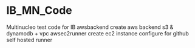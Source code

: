 # IB_MN_Code
Multinucleo test code for IB
awsbackend  create aws backend s3 & dynamodb + vpc
awsec2runner create ec2 instance configure for github self hosted runner

